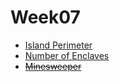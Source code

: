 # Week07

- [Island Perimeter](https://leetcode.com/problems/island-perimeter/)
- [Number of Enclaves](https://leetcode.com/problems/number-of-enclaves/)
- ~~[Minesweeper](https://leetcode.com/problems/minesweeper/)~~
